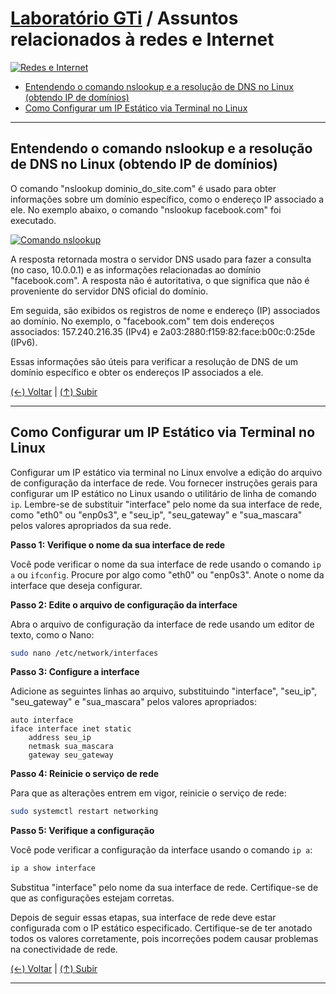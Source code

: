 # [Laboratório GTi](https://github.com/systemboys/GTi_Laboratory#laborat%C3%B3rio-gti "Laboratório GTi") / Assuntos relacionados à redes e Internet

[![Redes e Internet](https://github.com/systemboys/GTi_Laboratory/blob/main/Debian%20Linux%20e%20derivados/Assuntos%20relacionados%20%C3%A0%20redes%20e%20Internet/images/networks.png?raw=true "Redes e Internet")](https://github.com/systemboys/GTi_Laboratory/blob/main/Debian%20Linux%20e%20derivados/Assuntos%20relacionados%20%C3%A0%20redes%20e%20Internet/images/networks.png?raw=true "Redes e Internet")

- [Entendendo o comando nslookup e a resolução de DNS no Linux (obtendo IP de domínios)](#entendendo-o-comando-nslookup-e-a-resolu%C3%A7%C3%A3o-de-dns-no-linux-obtendo-ip-de-dom%C3%ADnios "Entendendo o comando nslookup e a resolução de DNS no Linux (obtendo IP de domínios)")
- [Como Configurar um IP Estático via Terminal no Linux](#como-configurar-um-ip-est%C3%A1tico-via-terminal-no-linux "Como Configurar um IP Estático via Terminal no Linux")

---

## Entendendo o comando nslookup e a resolução de DNS no Linux (obtendo IP de domínios)

O comando "nslookup dominio_do_site.com" é usado para obter informações sobre um domínio específico, como o endereço IP associado a ele. No exemplo abaixo, o comando "nslookup facebook.com" foi executado.

[![Comando nslookup](https://github.com/systemboys/GTi_Laboratory/blob/main/Debian%20Linux%20e%20derivados/Assuntos%20relacionados%20%C3%A0%20redes%20e%20Internet/images/Terminal_comando_nslookup.png?raw=true "Comando nslookup")](https://github.com/systemboys/GTi_Laboratory/blob/main/Debian%20Linux%20e%20derivados/Assuntos%20relacionados%20%C3%A0%20redes%20e%20Internet/images/Terminal_comando_nslookup.png?raw=true "Comando nslookup")

A resposta retornada mostra o servidor DNS usado para fazer a consulta (no caso, 10.0.0.1) e as informações relacionadas ao domínio "facebook.com". A resposta não é autoritativa, o que significa que não é proveniente do servidor DNS oficial do domínio.

Em seguida, são exibidos os registros de nome e endereço (IP) associados ao domínio. No exemplo, o "facebook.com" tem dois endereços associados: 157.240.216.35 (IPv4) e 2a03:2880:f159:82:face:b00c:0:25de (IPv6).

Essas informações são úteis para verificar a resolução de DNS de um domínio específico e obter os endereços IP associados a ele.

[(&larr;) Voltar](https://github.com/systemboys/GTi_Laboratory#laborat%C3%B3rio-gti "Voltar ao Sumário") | 
[(&uarr;) Subir](#laborat%C3%B3rio-gti--assuntos-relacionados-%C3%A0-redes-e-internet "Subir para o topo")

---

## Como Configurar um IP Estático via Terminal no Linux

Configurar um IP estático via terminal no Linux envolve a edição do arquivo de configuração da interface de rede. Vou fornecer instruções gerais para configurar um IP estático no Linux usando o utilitário de linha de comando `ip`. Lembre-se de substituir "interface" pelo nome da sua interface de rede, como "eth0" ou "enp0s3", e "seu_ip", "seu_gateway" e "sua_mascara" pelos valores apropriados da sua rede.

**Passo 1: Verifique o nome da sua interface de rede**

Você pode verificar o nome da sua interface de rede usando o comando `ip a` ou `ifconfig`. Procure por algo como "eth0" ou "enp0s3". Anote o nome da interface que deseja configurar.

**Passo 2: Edite o arquivo de configuração da interface**

Abra o arquivo de configuração da interface de rede usando um editor de texto, como o Nano:

```bash
sudo nano /etc/network/interfaces
```

**Passo 3: Configure a interface**

Adicione as seguintes linhas ao arquivo, substituindo "interface", "seu_ip", "seu_gateway" e "sua_mascara" pelos valores apropriados:

```plaintext
auto interface
iface interface inet static
    address seu_ip
    netmask sua_mascara
    gateway seu_gateway
```

**Passo 4: Reinicie o serviço de rede**

Para que as alterações entrem em vigor, reinicie o serviço de rede:

```bash
sudo systemctl restart networking
```

**Passo 5: Verifique a configuração**

Você pode verificar a configuração da interface usando o comando `ip a`:

```bash
ip a show interface
```

Substitua "interface" pelo nome da sua interface de rede. Certifique-se de que as configurações estejam corretas.

Depois de seguir essas etapas, sua interface de rede deve estar configurada com o IP estático especificado. Certifique-se de ter anotado todos os valores corretamente, pois incorreções podem causar problemas na conectividade de rede.

[(&larr;) Voltar](https://github.com/systemboys/GTi_Laboratory#laborat%C3%B3rio-gti "Voltar ao Sumário") | 
[(&uarr;) Subir](#laborat%C3%B3rio-gti--assuntos-relacionados-%C3%A0-redes-e-internet "Subir para o topo")

---